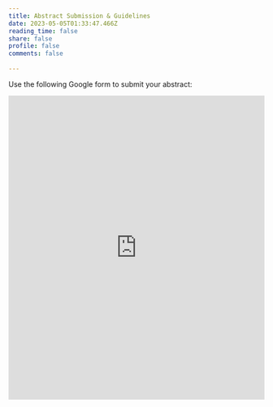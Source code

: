 ```yaml
---
title: Abstract Submission & Guidelines
date: 2023-05-05T01:33:47.466Z
reading_time: false
share: false
profile: false
comments: false
 
---
```

Use the following Google form to submit your abstract:

<iframe src="https://docs.google.com/forms/d/e/1FAIpQLSeAA48lFUWJYpqo8e80HqL4E9Le4KI4MvgDOKQD24aMRzYASw/viewform?embedded=true" width="100%" height="600" frameborder="0" marginheight="0" marginwidth="0">Loading…</iframe>

